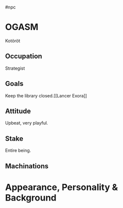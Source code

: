 #npc 
# OGASM
Kotöröt
## Occupation
Strategist
## Goals
Keep the library closed.[[Lancer Exora]]
## Attitude
Upbeat, very playful.
## Stake
Entire being.
## Machinations

# Appearance, Personality & Background
